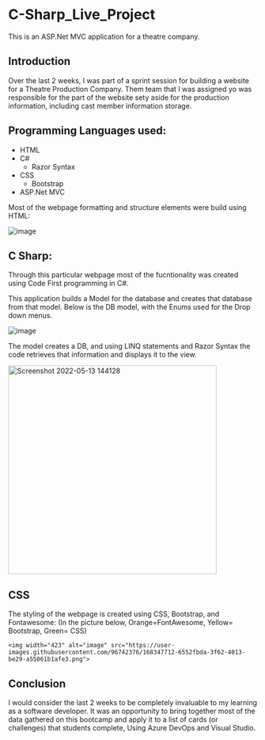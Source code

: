 # C-Sharp_Live_Project
This is an ASP.Net MVC application for a theatre company.

## Introduction
Over the last 2 weeks, I was part of a sprint session for building a website for a Theatre Production Company. Them team that I was assigned yo was responsible for the part of the website sety aside for the production information, including cast member information storage. 

## Programming Languages used:
  - HTML
  - C#
    - Razor Syntax
  - CSS
    - Bootstrap
  - ASP.Net MVC
  
Most of the webpage formatting and structure elements were build using HTML:

  ![image](https://user-images.githubusercontent.com/96742376/168345851-52e49627-45a6-4e33-9370-4a8e9bc6ccf2.png)


## C Sharp:
  Through this particular webpage most of the fucntionality was created using Code First programming in C#. 
  
 This application builds a Model for the database and creates that database from that model. Below is the DB model, with the Enums used for the Drop down menus.
 
  ![image](https://user-images.githubusercontent.com/96742376/168346276-bbca469f-2dfd-484f-b118-9a9d942f6c92.png)

 The model creates a DB, and using LINQ statements  and Razor Syntax the code retrieves that information and displays it to the view. 
  
  <img width="421" alt="Screenshot 2022-05-13 144128" src="https://user-images.githubusercontent.com/96742376/168347009-d78c450c-437f-413f-8e3d-02f750c58d87.png">


## CSS
  The styling of the webpage is created using CSS, Bootstrap, and Fontawesome:
    (In the picture below, Orange=FontAwesome, Yellow= Bootstrap, Green= CSS)
    
    <img width="423" alt="image" src="https://user-images.githubusercontent.com/96742376/168347712-6552fbda-3f62-4013-be29-a55061b1afe3.png">

## Conclusion
  I would consider the last 2 weeks to be completely invaluable to my learning as a software developer. It was an opportunity to bring together most of the data gathered on this bootcamp and apply it to a list of cards (or challenges) that students complete, Using Azure DevOps and Visual Studio. 
